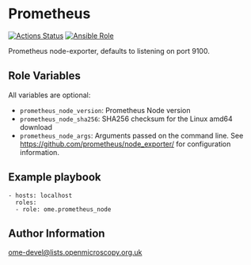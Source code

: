 Prometheus
==========

[![Actions Status](https://github.com/ome/ansible-role-prometheus-node/workflows/Molecule/badge.svg)](https://github.com/ome/ansible-role-prometheus-node/actions)
[![Ansible Role](https://img.shields.io/badge/ansible--galaxy-prometheus_node-blue.svg)](https://galaxy.ansible.com/ui/standalone/roles/ome/prometheus_node/)

Prometheus node-exporter, defaults to listening on port 9100.


Role Variables
--------------

All variables are optional:
- `prometheus_node_version`: Prometheus Node version
- `prometheus_node_sha256`: SHA256 checksum for the Linux amd64 download
- `prometheus_node_args`: Arguments passed on the command line.
  See https://github.com/prometheus/node_exporter/ for configuration information.


Example playbook
----------------

    - hosts: localhost
      roles:
      - role: ome.prometheus_node


Author Information
------------------

ome-devel@lists.openmicroscopy.org.uk
